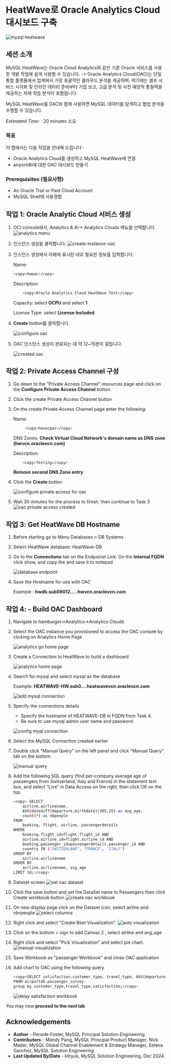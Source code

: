 # HeatWave로 Oracle Analytics Cloud 대시보드 구축

![mysql heatwave](./images/mysql-heatwave-logo.jpg "mysql heatwave")

## 세션 소개

MySQL HeatWave는 Oracle Cloud Analytics와 같은 기존 Oracle 서비스를 사용한 개발 작업에 쉽게 사용할 수 있습니다. -> Oracle Analytics Cloud(OAC)는 단일 통합 플랫폼에서 업계에서 가장 포괄적인 클라우드 분석을 제공하며, 여기에는 셀프 서비스 시각화 및 인라인 데이터 준비부터 기업 보고, 고급 분석 및 사전 예방적 통찰력을 제공하는 자체 학습 분석이 포함됩니다.

MySQL HeatWave를 OAC와 함께 사용하면 MySQL 데이터를 탐색하고 협업 분석을 수행할 수 있습니다.

_Estimated Time: :_ 20 minutes 소요

### 목표

이 랩에서는 다음 작업을 안내해 드립니다 :

- Oracle Analytics Cloud를 생성하고 MySQL HeatWave에 연결
- airportdb에 대한 OAC 대시보드 만들기

### Prerequisites (필요사항)

- An Oracle Trial or Paid Cloud Account
- MySQL Shell에 사용경험

## 작업 1:  Oracle Analytic Cloud 서비스 생성

1. OCI console에서, Analytics & AI-> Analytics Clouds 메뉴를 선택합니다.
 ![analytics menu](./images/analytics-menu.png " analytics menu")

2. 인스턴스 생성을 클릭합니다.
 ![create-instance-oac](./images/create-instance-oac.png "create-instance-oac ")

3. 인스턴스 생성에서 아래에 표시된 대로 필요한 정보를 입력합니다.

    Name:

    ```bash
    <copy>hwoac</copy> 
    ```

    Description:

    ```bash
        <copy>Oracle Analytics Cloud HeatWave Test</copy>
    ```

    Capacity: select **OCPU** and select **1**

    License Type: select **License Included**

4. **Create** button를 클릭합니다.

    ![configure oac](./images/config-oac.png "config-oac ")

5. OAC 인스턴스 생성이 완료되는 데 약 12~15분이 걸립니다.

    ![created oac](./images/created-oac.png " created-oac")

## 작업 2: Private Access Channel 구성

1. Go down to the “Private Access Channel” resources page and click on the **Configure Private Access Channel**  button.

2. Click the create Private Access Channel button

3. On the create Private Access Channel page enter the following:

    Name:

    ```bash
         <copy>hwoacpac</copy>
    ```

    DNS Zones:
    **Check Virtual Cloud Network's domain name as DNS zone (hwvcn.oraclevcn.com)**

    Description:

    ```bash
        <copy>Testing</copy>
    ```

    **Remove second  DNS Zone entry**

4. Click the **Create** button

    ![configure private access for oac](./images/config-pac-oac.png " config-pac-oac")

5. Wait 30 minutes for the process to finish, then continue to Task 3
    ![oac private access created  ](./images/created-pac-oac.png " created-pac-oac")

## 작업 3: Get HeatWave DB Hostname

1. Before starting go to Menu Databases > DB Systems

2. Select HeatWave database: HeatWave-DB

3. Go to the **Connections** tab  on the Endpoinst Link. On the **Internal FQDN** click show, and  copy the  and save it to notepad

    ![database endpoint](./images/hw-db-endpoint.png "hw-db-endpoint ")

4. Save the Hostname for use with OAC

    Example : **hwdb.sub09012.....hwvcn.oraclevcn.com**

## 작업 4: - Build OAC Dashboard

1. Navigate to hamburger->Analytics->Analytics Clouds

2. Select the OAC instance you provisioned to access the OAC console by clicking on Analytics Home Page

    ![analytics go home page](./images/analytics-go-home-page.png "analytics-go-home-page ")

3. Create a Connection to HeatWave to build a dashboard

    ![analytics home page](./images/analytics-home-page.png " analytics-home-page")

4. Search for mysql and select mysql as the database

    Example: **HEATWAVE-HW.sub0….heatwavevcn.oraclevcn.com**

    ![add mysql connection](./images/add-connection-mysql.png "add-connection-mysql ")

5. Specify the connections details

    - Specify the hostname of HEATWAVE-DB in FQDN from Task 4.
    - Be sure to use mysql admin user name and password.

    ![config myql connection](./images/config-add-connection-mysql.png "config-add-connection-mysql ")

6. Select the MySQL Connection created earlier

7. Double click "Manual Query" on the left panel and click ”Manual Query” tab on the bottom

    ![manual query](./images/manual-query-select.png "manual-query-select ")

8. Add the following SQL query (find per-company average age of passengers from Switzerland, Italy and France) in the statement text box, and select “Live” in Data Access on the right, then click OK on the top

    ```bash  
    <copy> SELECT
        airline.airlinename,
        AVG(datediff(departure,birthdate)/365.25) as avg_age,
        count(*) as nbpeople
    FROM
        booking, flight, airline, passengerdetails
    WHERE
        booking.flight_id=flight.flight_id AND
        airline.airline_id=flight.airline_id AND
        booking.passenger_id=passengerdetails.passenger_id AND
        country IN ("SWITZERLAND", "FRANCE", "ITALY")
    GROUP BY
        airline.airlinename
    ORDER BY
        airline.airlinename, avg_age
    LIMIT 10;</copy>
    ```

9. Dataset screen
    ![set oac dataset](./images/new-data-set-oac.png "new-data-set-oac ")

10. Click the  save button and set the DataSet name to Passengers then click Create workbook button
    ![create oac workbook](./images/create-workbook-oac.png "create-workbook-oac")

11. On new display page  click on the Dataset icon, select airline and nbrpeople
    ![select columns](./images/passenger-column.png "passenger-column")
12. Right click and select "Create Best Visualization".
    ![auto visualization](./images/best-visualization-oac.png "best-visualization-oac")

13. Click on the bottom + sign to add Canvas 2 , select airline and avg_age
14. Right click and select "Pick Visualization" and select pie chart.
    ![manual visualization](./images/pick-visualization-oac.png "pick-visualization-oac ")

15. Save Workbook as "passenger Workbook" and close OAC application



16. Add chart to OAC using the following query

    ```bash
    <copy>SELECT satisfaction,customer_type, travel_type, AVG(departure_delay) departure_delay,count(*) as nb_psgr
    FROM airportdb.passenger_survey
    group by customer_type,travel_type,satisfaction;</copy>
    ```

    ![delay satisfaction workbook](./images/delay-satisfaction.png "delay satisfaction")

You may now **proceed to the next lab**

## Acknowledgements

- **Author** - Perside Foster, MySQL Principal Solution Engineering
- **Contributors** - Mandy Pang, MySQL Principal Product Manager,  Nick Mader, MySQL Global Channel Enablement & Strategy Manager, Selena Sanchez, MySQL Solution Engineering
- **Last Updated By/Date** - kihyuk, MySQL Solution Engineering, Dec 2024
